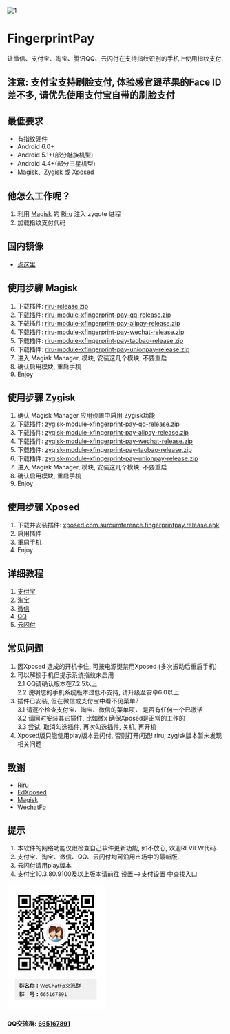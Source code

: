 

![1](./app/src/main/res/mipmap-xhdpi/ic_launcher.png)
# FingerprintPay
让微信、支付宝、淘宝、腾讯QQ、云闪付在支持指纹识别的手机上使用指纹支付.

## 注意: 支付宝支持刷脸支付, 体验感官跟苹果的Face ID差不多, 请优先使用支付宝自带的刷脸支付

## 最低要求
* 有指纹硬件
* Android 6.0+
* Android 5.1+(部分魅族机型)
* Android 4.4+(部分三星机型)
* [Magisk](https://github.com/topjohnwu/Magisk)、[Zygisk](https://github.com/topjohnwu/Magisk) 或 [Xposed](https://github.com/ElderDrivers/EdXposed)

## 他怎么工作呢？
1. 利用 [Magisk](https://github.com/topjohnwu/Magisk) 的 [Riru](https://github.com/RikkaApps/Riru) 注入 zygote 进程
2. 加载指纹支付代码

## 国内镜像
- [点这里](https://file.xdow.net/download/fingerprintpay/)

## 使用步骤 Magisk
1. 下载插件: [riru-release.zip](https://github.com/RikkaApps/Riru/releases)
2. 下载插件: [riru-module-xfingerprint-pay-qq-release.zip](https://github.com/eritpchy/FingerprintPay/releases)
3. 下载插件: [riru-module-xfingerprint-pay-alipay-release.zip](https://github.com/eritpchy/FingerprintPay/releases)
4. 下载插件: [riru-module-xfingerprint-pay-wechat-release.zip](https://github.com/eritpchy/FingerprintPay/releases)
5. 下载插件: [riru-module-xfingerprint-pay-taobao-release.zip](https://github.com/eritpchy/FingerprintPay/releases)
6. 下载插件: [riru-module-xfingerprint-pay-unionpay-release.zip](https://github.com/eritpchy/FingerprintPay/releases)
7. 进入 Magisk Manager, 模块, 安装这几个模块, 不要重启
8. 确认启用模块, 重启手机
9. Enjoy

## 使用步骤 Zygisk
1. 确认 Magisk Manager 应用设置中启用 Zygisk功能
2. 下载插件: [zygisk-module-xfingerprint-pay-qq-release.zip](https://github.com/eritpchy/FingerprintPay/releases)
3. 下载插件: [zygisk-module-xfingerprint-pay-alipay-release.zip](https://github.com/eritpchy/FingerprintPay/releases)
4. 下载插件: [zygisk-module-xfingerprint-pay-wechat-release.zip](https://github.com/eritpchy/FingerprintPay/releases)
5. 下载插件: [zygisk-module-xfingerprint-pay-taobao-release.zip](https://github.com/eritpchy/FingerprintPay/releases)
6. 下载插件: [zygisk-module-xfingerprint-pay-unionpay-release.zip](https://github.com/eritpchy/FingerprintPay/releases)
7. 进入 Magisk Manager, 模块, 安装这几个模块, 不要重启
8. 确认启用模块, 重启手机
9. Enjoy

## 使用步骤 Xposed
1. 下载并安装插件: [xposed.com.surcumference.fingerprintpay.release.apk](https://github.com/eritpchy/FingerprintPay/releases/latest)
2. 启用插件
3. 重启手机
4. Enjoy

## 详细教程
1. [支付宝](https://github.com/eritpchy/FingerprintPay/tree/main/doc/Alipay)
2. [淘宝](https://github.com/eritpchy/FingerprintPay/tree/main/doc/Taobao)
3. [微信](https://github.com/eritpchy/FingerprintPay/tree/main/doc/WeChat)
4. [QQ](https://github.com/eritpchy/FingerprintPay/tree/main/doc/QQ)
5. [云闪付](https://github.com/eritpchy/FingerprintPay/tree/main/doc/UnionPay)

## 常见问题
1. 因Xposed 造成的开机卡住, 可按电源键禁用Xposed (多次振动后重启手机)
2. 可以解锁手机但提示系统指纹未启用\
   2.1 QQ请确认版本在7.2.5以上\
   2.2 说明您的手机系统版本过低不支持, 请升级至安卓6.0以上
3. 插件已安装, 但在微信或支付宝中看不见菜单?\
   3.1 请逐个检查支付宝、淘宝、微信的菜单项， 是否有任何一个已激活\
   3.2 请同时安装其它插件, 比如微x 确保Xposed是正常的工作的\
   3.3 尝试, 取消勾选插件, 再次勾选插件, 关机, 再开机
4. Xposed版只能使用play版本云闪付, 否则打开闪退! riru, zygisk版本暂未发现相关问题

## 致谢
* [Riru](https://github.com/RikkaApps/Riru)
* [EdXposed](https://github.com/ElderDrivers/EdXposed)
* [Magisk](https://github.com/topjohnwu/Magisk)
* [WechatFp](https://github.com/dss16694/WechatFp)

## 提示
1. 本软件的网络功能仅限检查自己软件更新功能, 如不放心, 欢迎REVIEW代码.
2. 支付宝、淘宝、微信、QQ、云闪付均可沿用市场中的最新版.
3. 云闪付请用play版本
4. 支付宝10.3.80.9100及以上版本请前往 设置-->支付设置 中查找入口

![qq](./doc/qqGroup.png)
#### QQ交流群: [665167891](http://shang.qq.com/wpa/qunwpa?idkey=91c2cd8f14532413701607c364f03f43afa1539a24b96b8907c92f3c018894e5)
